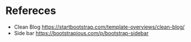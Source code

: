 # Refereces
* Clean Blog
https://startbootstrap.com/template-overviews/clean-blog/
* Side bar
https://bootstrapious.com/p/bootstrap-sidebar